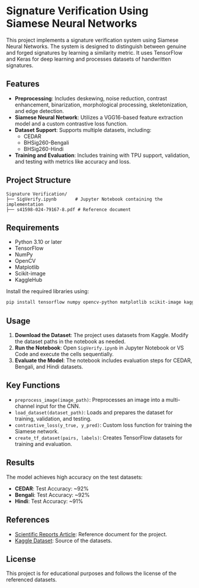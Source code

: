 # Signature Verification Using Siamese Neural Networks

This project implements a signature verification system using Siamese Neural Networks. The system is designed to distinguish between genuine and forged signatures by learning a similarity metric. It uses TensorFlow and Keras for deep learning and processes datasets of handwritten signatures.

## Features

- **Preprocessing**: Includes deskewing, noise reduction, contrast enhancement, binarization, morphological processing, skeletonization, and edge detection.
- **Siamese Neural Network**: Utilizes a VGG16-based feature extraction model and a custom contrastive loss function.
- **Dataset Support**: Supports multiple datasets, including:
  - CEDAR
  - BHSig260-Bengali
  - BHSig260-Hindi
- **Training and Evaluation**: Includes training with TPU support, validation, and testing with metrics like accuracy and loss.

## Project Structure

```
Signature Verification/
├── SigVerify.ipynb       # Jupyter Notebook containing the implementation
├── s41598-024-79167-8.pdf # Reference document
```

## Requirements

- Python 3.10 or later
- TensorFlow
- NumPy
- OpenCV
- Matplotlib
- Scikit-image
- KaggleHub

Install the required libraries using:

```bash
pip install tensorflow numpy opencv-python matplotlib scikit-image kagglehub
```

## Usage

1. **Download the Dataset**: The project uses datasets from Kaggle. Modify the dataset paths in the notebook as needed.
2. **Run the Notebook**: Open `SigVerify.ipynb` in Jupyter Notebook or VS Code and execute the cells sequentially.
3. **Evaluate the Model**: The notebook includes evaluation steps for CEDAR, Bengali, and Hindi datasets.

## Key Functions

- `preprocess_image(image_path)`: Preprocesses an image into a multi-channel input for the CNN.
- `load_dataset(dataset_path)`: Loads and prepares the dataset for training, validation, and testing.
- `contrastive_loss(y_true, y_pred)`: Custom loss function for training the Siamese network.
- `create_tf_dataset(pairs, labels)`: Creates TensorFlow datasets for training and evaluation.

## Results

The model achieves high accuracy on the test datasets:
- **CEDAR**: Test Accuracy: ~92%
- **Bengali**: Test Accuracy: ~92%
- **Hindi**: Test Accuracy: ~91%

## References

- [Scientific Reports Article](s41598-024-79167-8.pdf): Reference document for the project.
- [Kaggle Dataset](https://www.kaggle.com/ishanikathuria/handwritten-signature-datasets): Source of the datasets.

## License

This project is for educational purposes and follows the license of the referenced datasets.
